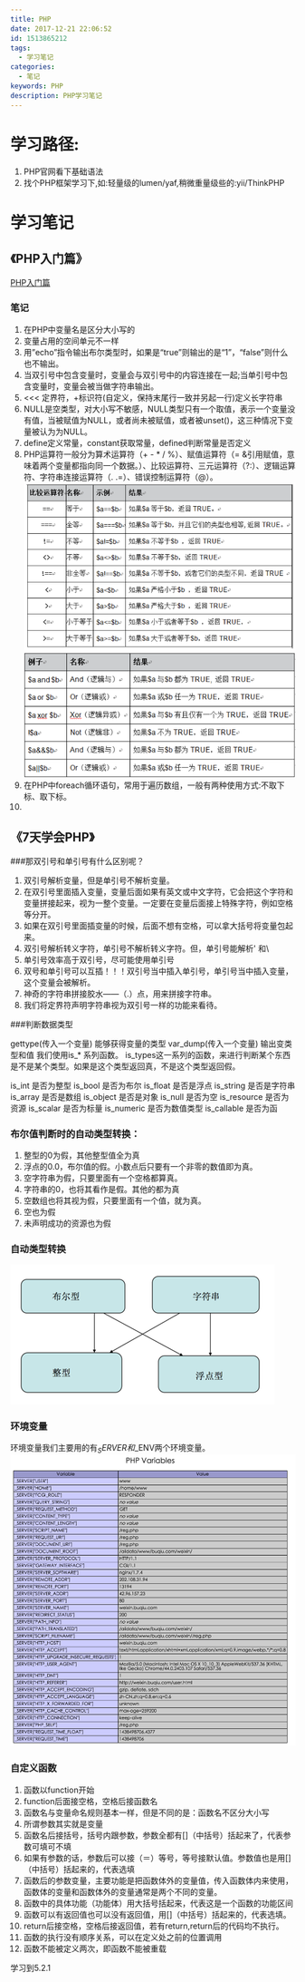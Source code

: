 ```yaml
---
title: PHP
date: 2017-12-21 22:06:52
id: 1513865212
tags:
  - 学习笔记
categories:
  - 笔记
keywords: PHP
description: PHP学习笔记
---
```


# 学习路径:
1. PHP官网看下基础语法
2. 找个PHP框架学习下,如:轻量级的lumen/yaf,稍微重量级些的:yii/ThinkPHP

# 学习笔记
## 《PHP入门篇》
[PHP入门篇](https://www.imooc.com/learn/54)
### 笔记
1. 在PHP中变量名是区分大小写的
2. 变量占用的空间单元不一样
3. 用”echo”指令输出布尔类型时，如果是“true”则输出的是“1”，“false”则什么也不输出。
4. 当双引号中包含变量时，变量会与双引号中的内容连接在一起;当单引号中包含变量时，变量会被当做字符串输出。
5. <<< 定界符，+标识符(自定义，保持末尾行一致并另起一行)定义长字符串
6. NULL是空类型，对大小写不敏感，NULL类型只有一个取值，表示一个变量没有值，当被赋值为NULL，或者尚未被赋值，或者被unset()，这三种情况下变量被认为为NULL。
7. define定义常量，constant获取常量，defined判断常量是否定义
8. PHP运算符一般分为算术运算符（+ - * / %）、赋值运算符（= &引用赋值，意味着两个变量都指向同一个数据。）、比较运算符、三元运算符（?:）、逻辑运算符、字符串连接运算符（. .=）、错误控制运算符（@）。
  ![比较运算符](.\PHP\php比较运算符.jpg)
  ![逻辑运算符](.\PHP\php逻辑运算符.jpg)
9. 在PHP中foreach循环语句，常用于遍历数组，一般有两种使用方式:不取下标、取下标。
10. 


## 《7天学会PHP》
###那双引号和单引号有什么区别呢？
1. 双引号解析变量，但是单引号不解析变量。
2. 在双引号里面插入变量，变量后面如果有英文或中文字符，它会把这个字符和变量拼接起来，视为一整个变量。一定要在变量后面接上特殊字符，例如空格等分开。
3. 如果在双引号里面插变量的时候，后面不想有空格，可以拿大括号将变量包起来。
4. 双引号解析转义字符，单引号不解析转义字符。但，单引号能解析' 和\
5. 单引号效率高于双引号，尽可能使用单引号
6. 双号和单引号可以互插！！！双引号当中插入单引号，单引号当中插入变量，这个变量会被解析。
7. 神奇的字符串拼接胶水——（.）点，用来拼接字符串。
8. 我们将定界符声明字符串视为双引号一样的功能来看待。

###判断数据类型

gettype(传入一个变量) 能够获得变量的类型
var_dump(传入一个变量) 输出变类型和值
我们使用is_* 系列函数。 is_types这一系列的函数，来进行判断某个东西是不是某个类型。如果是这个类型返回真，不是这个类型返回假。

is_int	是否为整型
is_bool	是否为布尔
is_float	是否是浮点
is_string	是否是字符串
is_array	是否是数组
is_object	是否是对象
is_null	是否为空
is_resource	是否为资源
is_scalar	是否为标量
is_numeric	是否为数值类型
is_callable	是否为函

###  布尔值判断时的自动类型转换：

1. 整型的0为假，其他整型值全为真
2. 浮点的0.0，布尔值的假。小数点后只要有一个非零的数值即为真。
3. 空字符串为假，只要里面有一个空格都算真。
4. 字符串的0，也将其看作是假。其他的都为真
5. 空数组也将其视为假，只要里面有一个值，就为真。
6. 空也为假
7. 未声明成功的资源也为假

### 自动类型转换
 ![逻辑运算符](.\PHP\自动类型转换.png)

### 环境变量
环境变量我们主要用的有$_SERVER和$_ENV两个环境变量。
 ![逻辑运算符](.\PHP\PHP变量.png)

### 自定义函数
1. 函数以function开始
2. function后面接空格，空格后接函数名
3. 函数名与变量命名规则基本一样，但是不同的是：函数名不区分大小写
4. 所谓参数其实就是变量
5. 函数名后接括号，括号内跟参数，参数全都有[]（中括号）括起来了，代表参数可填可不填
6. 如果有参数的话，参数后可以接（＝）等号，等号接默认值。参数值也是用[]（中括号）括起来的，代表选填
7. 函数后的参数变量，主要功能是把函数体外的变量值，传入函数体内来使用，函数体的变量和函数体外的变量通常是两个不同的变量。
8. 函数中的具体功能（功能体）用大括号括起来，代表这是一个函数的功能区间
9. 函数可以有返回值也可以没有返回值，用[]（中括号）括起来的，代表选填。
10. return后接空格，空格后接返回值，若有return,return后的代码均不执行。
11. 函数的执行没有顺序关系，可以在定义处之前的位置调用
12. 函数不能被定义两次，即函数不能被重载

学习到5.2.1